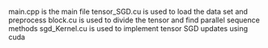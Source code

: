 main.cpp is the main file
tensor_SGD.cu is used to load the data set and preprocess
block.cu is used to divide the tensor and find parallel sequence methods
sgd_Kernel.cu is used to implement tensor SGD updates using cuda
